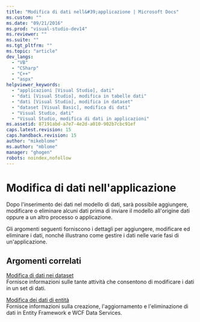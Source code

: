 ```yaml
---
title: "Modifica di dati nell&#39;applicazione | Microsoft Docs"
ms.custom: ""
ms.date: "09/21/2016"
ms.prod: "visual-studio-dev14"
ms.reviewer: ""
ms.suite: ""
ms.tgt_pltfrm: ""
ms.topic: "article"
dev_langs: 
  - "VB"
  - "CSharp"
  - "C++"
  - "aspx"
helpviewer_keywords: 
  - "applicazioni [Visual Studio], dati"
  - "dati [Visual Studio], modifica in tabelle dati"
  - "dati [Visual Studio], modifica in dataset"
  - "dataset [Visual Basic], modifica di dati"
  - "Visual Studio, dati"
  - "Visual Studio, modifica di dati in applicazioni"
ms.assetid: 87191abd-a7e7-4e2d-a010-902b7cbc91ef
caps.latest.revision: 15
caps.handback.revision: 15
author: "mikeblome"
ms.author: "mblome"
manager: "ghogen"
robots: noindex,nofollow
---
```

# Modifica di dati nell&#39;applicazione
Dopo l'inserimento dei dati nel modello di dati, sarà possibile aggiungere, modificare o eliminare alcuni dati prima di inviare il modello all'origine dati oppure a un altro processo o applicazione.  
  
 Gli argomenti seguenti forniscono i dettagli per aggiungere, modificare ed eliminare i dati, nonché illustrano come gestire i dati nelle varie fasi di un'applicazione.  
  
## Argomenti correlati  
 [Modifica di dati nei dataset](../data-tools/edit-data-in-datasets.md)  
 Fornisce informazioni sulle tante attività che consentono di modificare i dati in un set di dati.  
  
 [Modifica dei dati di entità](../Topic/Changing%20Entity%20Data.md)  
 Fornisce informazioni sulla creazione, l'aggiornamento e l'eliminazione di dati in Entity Framework e WCF Data Services.